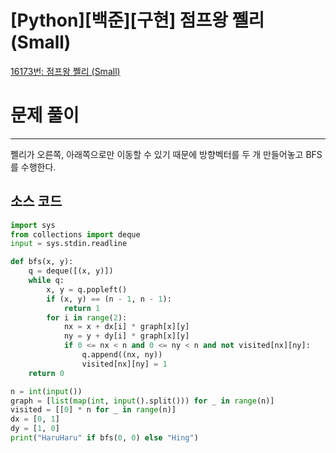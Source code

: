 # [Python][백준][구현] 점프왕 쩰리 (Small)

[16173번: 점프왕 쩰리 (Small)](https://www.acmicpc.net/problem/16173)

# 문제 풀이

---

쩰리가 오른쪽, 아래쪽으로만 이동할 수 있기 때문에 방향벡터를 두 개 만들어놓고 BFS를 수행한다.

## 소스 코드

```python
import sys
from collections import deque
input = sys.stdin.readline

def bfs(x, y):
    q = deque([(x, y)])
    while q:
        x, y = q.popleft()
        if (x, y) == (n - 1, n - 1):
            return 1
        for i in range(2):
            nx = x + dx[i] * graph[x][y]
            ny = y + dy[i] * graph[x][y]
            if 0 <= nx < n and 0 <= ny < n and not visited[nx][ny]:
                q.append((nx, ny))
                visited[nx][ny] = 1
    return 0

n = int(input())
graph = [list(map(int, input().split())) for _ in range(n)]
visited = [[0] * n for _ in range(n)]
dx = [0, 1]
dy = [1, 0]
print("HaruHaru" if bfs(0, 0) else "Hing")
```